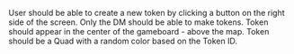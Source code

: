 User should be able to create a new token by clicking a button on the right side of the screen.
Only the DM should be able to make tokens.
Token should appear in the center of the gameboard - above the map.
Token should be a Quad with a random color based on the Token ID.
